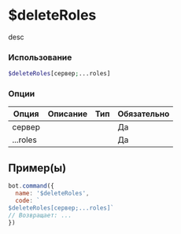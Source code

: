 # $deleteRoles
desc
### Использование
```php
$deleteRoles[сервер;...roles]
```

### Опции

| Опция | Описание | Тип | Обязательно |
|--------|-------------|------|----------|
| сервер |  |  | Да | 
| ...roles |  |  | Да | 
## Пример(ы)

```javascript
bot.command({
  name: '$deleteRoles',
  code: `
$deleteRoles[сервер;...roles]`
// Возвращает: ...
})
```
